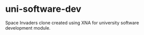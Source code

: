 # uni-software-dev
Space Invaders clone created using XNA for university software development module.
